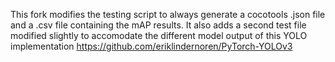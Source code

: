 This fork modifies the testing script to always generate a cocotools .json file and a .csv file containing the mAP results. It also adds a second test file modified slightly to accomodate the different model output of this YOLO implementation https://github.com/eriklindernoren/PyTorch-YOLOv3

